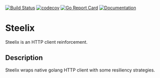 [![Build Status](https://travis-ci.com/indrasaputra/steelix.svg?branch=master)](https://travis-ci.com/indrasaputra/steelix)
[![codecov](https://codecov.io/gh/indrasaputra/steelix/branch/master/graph/badge.svg)](https://codecov.io/gh/indrasaputra/steelix)
[![Go Report Card](https://goreportcard.com/badge/github.com/indrasaputra/steelix)](https://goreportcard.com/report/github.com/indrasaputra/steelix)
[![Documentation](https://godoc.org/github.com/indrasaputra/steelix?status.svg)](http://godoc.org/github.com/indrasaputra/steelix)

# Steelix

Steelix is an HTTP client reinforcement.

## Description

Steelix wraps native golang HTTP client with some resiliency strategies.
